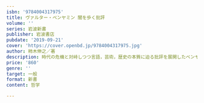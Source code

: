 ```yaml
---
isbn: '9784004317975'
title: ヴァルター・ベンヤミン 闇を歩く批評
volume: ''
series: 岩波新書
publisher: 岩波書店
pubdate: '2019-09-21'
cover: 'https://cover.openbd.jp/9784004317975.jpg'
author: 柿木伸之／著
description: 時代の危機と対峙しつつ言語，芸術，歴史の本質に迫る批評を展開したベンヤミン．その思考を読解く．
price: '860'
genre: ''
target: 一般
format: 新書
content: 哲学

---
```

